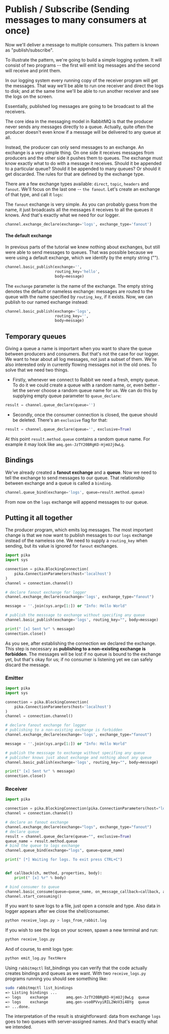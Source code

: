 # Publish / Subscribe (Sending messages to many consumers at once)

Now we'll deliver a message to multiple consumers. This pattern is known as "publish/subscribe".

To illustrate the pattern, we're going to build a simple logging system. It will consist of two programs -- the first will emit log messages and the second will receive and print them.

In our logging system every running copy of the receiver program will get the messages. That way we'll be able to run one receiver and direct the logs to disk; and at the same time we'll be able to run another receiver and see the logs on the screen.

Essentially, published log messages are going to be broadcast to all the receivers.

The core idea in the messaging model in RabbitMQ is that the producer never sends any messages directly to a queue. Actually, quite often the producer doesn't even know if a message will be delivered to any queue at all.

Instead, the producer can only send messages to an exchange. An exchange is a very simple thing. On one side it receives messages from producers and the other side it pushes them to queues. The exchange must know exactly what to do with a message it receives. Should it be appended to a particular queue? Should it be appended to many queues? Or should it get discarded. The rules for that are defined by the exchange type.

There are a few exchange types available: `direct`, `topic`, `headers` and `fanout`. We'll focus on the last one -- `the fanout`. Let's create an exchange of that type, and call it `logs`:

The `fanout` exchange is very simple. As you can probably guess from the name, it just broadcasts all the messages it receives to all the queues it knows. And that's exactly what we need for our logger.

```python
channel.exchange_declare(exchange='logs', exchange_type='fanout')
```

#### The default exchange

In previous parts of the tutorial we knew nothing about exchanges, but still were able to send messages to queues. That was possible because we were using a default exchange, which we identify by the empty string ("").

```python
channel.basic_publish(exchange='',
                      routing_key='hello',
                      body=message)
```

The `exchange` parameter is the name of the exchange. The empty string denotes the default or nameless exchange: messages are routed to the queue with the name specified by `routing_key`, if it exists. Now, we can publish to our named exchange instead:

```python
channel.basic_publish(exchange='logs',
                      routing_key='',
                      body=message)
```

## Temporary queues

Giving a queue a name is important when you want to share the queue between producers and consumers. But that's not the case for our logger. We want to hear about all log messages, not just a subset of them. We're also interested only in currently flowing messages not in the old ones. To solve that we need two things.

- Firstly, whenever we connect to Rabbit we need a fresh, empty queue. To do it we could create a queue with a random name, or, even better - let the server choose a random queue name for us. We can do this by supplying empty queue parameter to `queue_declare`:

```python
result = channel.queue_declare(queue='')
```

- Secondly, once the consumer connection is closed, the queue should be deleted. There's an `exclusive` flag for that:

```python
result = channel.queue_declare(queue='', exclusive=True)
```

At this point `result.method.queue` contains a random queue name. For example it may look like `amq.gen-JzTY20BRgKO-HjmUJj0wLg`.

## Bindings

We've already created a **fanout exchange** and a **queue**. Now we need to tell the exchange to send messages to our queue. That relationship between exchange and a queue is called a `binding`.

```python
channel.queue_bind(exchange='logs', queue=result.method.queue)
```

From now on the `logs` exchange will append messages to our queue.

## Putting it all together

The producer program, which emits log messages. The most important change is that we now want to publish messages to our `logs` exchange instead of the nameless one. We need to supply a `routing_key` when sending, but its value is ignored for `fanout` exchanges.

```python
import pika
import sys

connection = pika.BlockingConnection(
    pika.ConnectionParameters(host='localhost')
)
channel = connection.channel()

# declare fanout exchange for logger
channel.exchange_declare(exachange='logs', exchange_type="fanout")

message = ''.join(sys.argv[1:]) or "Info: Hello World"

# publish the messsage to exchange without specifing any queue
channel.basic_publish(exchange='logs', routing_key="", body=message)

print(" [x] Sent %r" % message)
connection.close()
```

As you see, after establishing the connection we declared the exchange. This step is necessary as **publishing to a non-existing exchange is forbidden**. The messages will be lost if no queue is bound to the exchange yet, but that's okay for us; if no consumer is listening yet we can safely discard the message.

### Emitter

```python
import pika
import sys

connection = pika.BlockingConnection(
    pika.ConnectionParameters(host='localhost')
)
channel = connection.channel()

# declare fanout exchange for logger
# publishing to a non-existing exchange is forbidden
channel.exchange_declare(exchange='logs', exchange_type="fanout")

message = ''.join(sys.argv[1:]) or "Info: Hello World"

# publish the messsage to exchange without specifing any queue 
# publisher knows just about exchange and nothing about any queue
channel.basic_publish(exchange='logs', routing_key="", body=message)

print(" [x] Sent %r" % message)
connection.close()
```

### Receiver

```python
import pika

connection = pika.BlockingConnection(pika.ConnectionParameters(host="localhost"))
channel = connection.channel()

# declare an fanout exchange
channel.exchange_declare(exchange="logs", exchange_type="fanout")
# declare queue
result = channel.queue_declare(queue="", exclusive=True)
queue_name = result.method.queue
# bind the queue to logs exchange
channel.queue_bind(exchange="logs", queue=queue_name)

print(" [*] Waiting for logs. To exit press CTRL+C")


def callback(ch, method, properties, body):
    print(" [x] %r" % body)

# bind consumer to queue
channel.basic_consume(queue=queue_name, on_message_callback=callback, auto_ack=True)
channel.start_consuming()
```

If you want to save logs to a file, just open a console and type. Also data in logger appears after we close the shell/consumer.

```bash
python receive_logs.py > logs_from_rabbit.log
```

If you wish to see the logs on your screen, spawn a new terminal and run:

```bash
python receive_logs.py
```

And of course, to emit logs type:

```bash
python emit_log.py TextHere
```

Using `rabbitmqctl` list_bindings you can verify that the code actually creates bindings and queues as we want. With two `receive_logs.py` programs running you should see something like:

```bash
sudo rabbitmqctl list_bindings
=> Listing bindings ...
=> logs    exchange        amq.gen-JzTY20BRgKO-HjmUJj0wLg  queue           []
=> logs    exchange        amq.gen-vso0PVvyiRIL2WoV3i48Yg  queue           []
=> ...done.
```

The interpretation of the result is straightforward: data from exchange `logs` goes to two queues with server-assigned names. And that's exactly what we intended.
